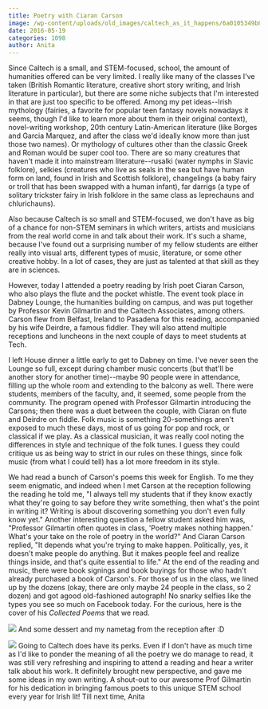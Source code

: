 ```yaml
---
title: Poetry with Ciaran Carson
image: /wp-content/uploads/old_images/caltech_as_it_happens/6a0105349b8251970b01bb0901cf04970d.jpg
date: 2016-05-19
categories: 1098
author: Anita
---
```


Since Caltech is a small, and STEM-focused, school, the amount of humanities offered can be very limited. I really like many of the classes I've taken (British Romantic literature, creative short story writing, and Irish literature in particular), but there are some niche subjects that I'm interested in that are just too specific to be offered. Among my pet ideas--Irish mythology (fairies, a favorite for popular teen fantasy novels nowadays it seems, though I'd like to learn more about them in their original context), novel-writing workshop, 20th century Latin-American literature (like Borges and Garcia Marquez, and after the class we'd ideally know more than just those two names). Or mythology of cultures other than the classic Greek and Roman would be super cool too. There are so many creatures that haven't made it into mainstream literature--rusalki (water nymphs in Slavic folklore), selkies (creatures who live as seals in the sea but have human form on land, found in Irish and Scottish folklore), changelings (a baby fairy or troll that has been swapped with a human infant), far darrigs (a type of solitary trickster fairy in Irish folklore in the same class as leprechauns and chlurichauns).

Also because Caltech is so small and STEM-focused, we don't have as big of a chance for non-STEM seminars in which writers, artists and musicians from the real world come in and talk about their work. It's such a shame, because I've found out a surprising number of my fellow students are either really into visual arts, different types of music, literature, or some other creative hobby. In a lot of cases, they are just as talented at that skill as they are in sciences.

However, today I attended a poetry reading by Irish poet Ciaran Carson, who also plays the flute and the pocket whistle. The event took place in Dabney Lounge, the humanities building on campus, and was put together by Professor Kevin Gilmartin and the Caltech Associates, among others. Carson flew from Belfast, Ireland to Pasadena for this reading, accompanied by his wife Deirdre, a famous fiddler. They will also attend multiple receptions and luncheons in the next couple of days to meet students at Tech.

I left House dinner a little early to get to Dabney on time. I've never seen the Lounge so full, except during chamber music concerts (but that'll be another story for another time)--maybe 90 people were in attendance, filling up the whole room and extending to the balcony as well. There were students, members of the faculty, and, it seemed, some people from the community. The program opened with Professor Gilmartin introducing the Carsons; then there was a duet between the couple, with Ciaran on flute and Deirdre on fiddle. Folk music is something 20-somethings aren't exposed to much these days, most of us going for pop and rock, or classical if we play. As a classical musician, it was really cool noting the differences in style and technique of the folk tunes. I guess they could critique us as being way to strict in our rules on these things, since folk music (from what I could tell) has a lot more freedom in its style.

We had read a bunch of Carson's poems this week for English. To me they seem enigmatic, and indeed when I met Carson at the reception following the reading he told me, "I always tell my students that if they know exactly what they're going to say before they write something, then what's the point in writing it? Writing is about discovering something you don't even fully know yet." Another interesting question a fellow student asked him was, "Professor Gilmartin often quotes in class, 'Poetry makes nothing happen.' What's your take on the role of poetry in the world?" And Ciaran Carson replied, "It depends what you're trying to make happen. Politically, yes, it doesn't make people do anything. But it makes people feel and realize things inside, and that's quite essential to life."
At the end of the reading and music, there were book signings and book buyings for those who hadn't already purchased a book of Carson's. For those of us in the class, we lined up by the dozens (okay, there are only maybe 24 people in the class, so 2 dozen) and got agood old-fashioned autograph! No snarky selfies like the types you see so much on Facebook today. For the curious, here is the cover of his *Collected Poems* that we read.


![](/old_images/caltech_as_it_happens/6a0105349b8251970b01bb0901ced5970d.jpg)
And some dessert and my nametag from the reception after :D


![](/old_images/caltech_as_it_happens/6a0105349b8251970b01b7c85e4107970b.jpg)
Going to Caltech does have its perks. Even if I don't have as much time as I'd like to ponder the meaning of all the poetry we do manage to read, it was still very refreshing and inspiring to attend a reading and hear a writer talk about his work. It definitely brought new perspective, and gave me some ideas in my own writing. A shout-out to our awesome Prof Gilmartin for his dedication in bringing famous poets to this unique STEM school every year for Irish lit!
Till next time,
Anita
